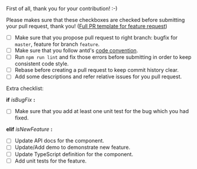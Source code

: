 First of all, thank you for your contribution! :-)

Please makes sure that these checkboxes are checked before submitting your pull request, thank you!
([Full PR template for feature request](?expand=1&template=collaborator.md))

* [ ] Make sure that you propose pull request to right branch: bugfix for `master`, feature for branch `feature`.
* [ ] Make sure that you follow antd's [code convention](https://github.com/ant-design/ant-design/wiki/Code-convention-for-antd).
* [ ] Run `npm run lint` and fix those errors before submitting in order to keep consistent code style.
* [ ] Rebase before creating a pull request to keep commit history clear.
* [ ] Add some descriptions and refer relative issues for you pull request.

Extra checklist:

**if** *isBugFix* **:**

  * [ ] Make sure that you add at least one unit test for the bug which you had fixed.

**elif** *isNewFeature* **:**

  * [ ] Update API docs for the component.
  * [ ] Update/Add demo to demonstrate new feature.
  * [ ] Update TypeScript definition for the component.
  * [ ] Add unit tests for the feature.
